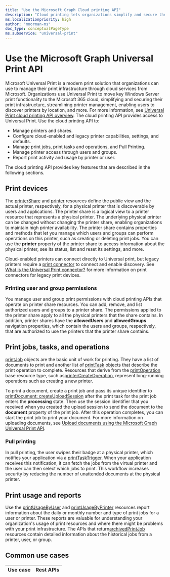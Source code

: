 ```yaml
---
title: "Use the Microsoft Graph Cloud printing API"
description: "Cloud printing lets organizations simplify and secure the management of their print infrastructure with Microsoft Universal Print."
ms.localizationpriority: high
author: "mnorman-ms"
doc_type: conceptualPageType
ms.subservice: "universal-print"
---
```


# Use the Microsoft Graph Universal Print API

Microsoft Universal Print is a modern print solution that organizations can use to manage their print infrastructure through cloud services from Microsoft. Organizations use Universal Print to move key Windows Server print functionality to the Microsoft 365 cloud, simplifying and securing their print infrastructure, streamlining printer management, enabling users to discover printers by location, and more. For more information, see [Universal Print cloud printing API overview](/graph/universal-print-concept-overview). The cloud printing API provides access to Universal Print. Use the cloud printing API to:

- Manage printers and shares.
- Configure cloud-enabled and legacy printer capabilities, settings, and defaults.
- Manage print jobs, print tasks and operations, and Pull Printing.
- Manage printer access through users and groups.
- Report print activity and usage by printer or user.

The cloud printing API provides key features that are described in the following sections.

## Print devices

The [printerShare](./printershare.md) and [printer](./printer.md) resources define the public view and the actual printer, respectively, for a physical printer that is discoverable by users and applications. The printer share is a logical view to a printer resource that represents a physical printer. The underlying physical printer can be changed without changing the printer share, enabling organizations to maintain high printer availability. The printer share contains properties and methods that let you manage which users and groups can perform operations on this printer, such as creating or deleting print jobs. You can use the **printer** property of the printer share to access information about the physical printer, see its status, list and reset its settings, and more.

Cloud-enabled printers can connect directly to Universal print, but legacy printers require a [print connector](./printconnector.md) to connect and enable discovery. See [What is the Universal Print connector?](/universal-print/fundamentals/universal-print-connector-overview) for more information on print connectors for legacy print devices.

### Printing user and group permissions

You manage user and group print permissions with cloud printing APIs that operate on printer share resources. You can add, remove, and list authorized users and groups to a printer share. The permissions applied to the printer share apply to all the physical printers that the share contains. In addition, printer shares have the **allowedUsers** and **allowedGroups** navigation properties, which contain the users and groups, respectively, that are authorized to use the printers that the printer share contains.


## Print jobs, tasks, and operations

[printJob](./printjob.md) objects are the basic unit of work for printing. They have a list of documents to print and another list of [printTask](./printtask.md) objects that describe the print operation to complete. Resources that derive from the [printOperation](./printoperation.md) base resource type, such as[printerCreateOperation](./printercreateoperation.md), represent long-running operations such as creating a new printer.

To print a document, create a print job and pass its unique identifier to [printDocument: createUploadSession](../api/printdocument-createuploadsession.md) after the print task for the print job enters the **processing** state. Then use the session identifier that you received when you created the upload session to send the document to the **document** property of the print job. After this operation completes, you can start the print job to print your document. For more information on uploading documents, see [Upload documents using the Microsoft Graph Universal Print API](/graph/upload-data-to-upload-session).

### Pull printing

In pull printing, the user swipes their badge at a physical printer, which notifies your application via a [printTaskTrigger](./printtasktrigger.md). When your application receives this notification, it can fetch the jobs from the virtual printer and the user can then select which jobs to print. This workflow increases security by reducing the number of unattended documents at the physical printer. 

## Print usage and reports

Use the [printUsageByUser](./printusagebyuser.md) and [printUsageByPrinter](./printusagebyprinter.md) resources report information about the daily or monthly number and type of print jobs for a user or printer. These reports are valuable for understanding your organization's usage of print resources and where there might be problems with your print infrastructure. The APIs that return[archivedPrintJob](./archivedprintjob.md) resources contain detailed information about the historical jobs from a printer, user, or group.

## Common use cases

|Use case|Rest APIs|
|:-------|:--------|

